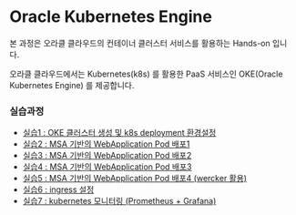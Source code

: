 # Oracle Kubernetes Engine
본 과정은 오라클 클라우드의 컨테이너 클러스터 서비스를 활용하는 Hands-on 입니다.

오라클 클라우드에서는 Kubernetes(k8s) 를 활용한 PaaS 서비스인 OKE(Oracle Kubernetes Engine) 를 제공합니다.


### 실습과정
+ [실습1 : OKE 클러스터 생성 및 k8s deployment 환경설정](/HandsOnLab100.md)
+ [실습2 : MSA 기반의 WebApplication Pod 배포1](/HandsOnLab200.md)
+ [실습3 : MSA 기반의 WebApplication Pod 배포2](/HandsOnLab300.md)
+ [실습4 : MSA 기반의 WebApplication Pod 배포3](/HandsOnLab400.md)
+ [실습5 : MSA 기반의 WebApplication Pod 배포4 (wercker 활용)](/HandsOnLab500.md)
+ [실습6 : ingress 설정](/HandsOnLab600.md)
+ [실습7 : kubernetes 모니터링 (Prometheus + Grafana)](/HandsOnLab700.md)
<!-- + [실습8 : kubernetes 모니터링 (EFK)](/HandsOnLab800.md)
+ [실습9 : istio](/HandsOnLab900.md) -->
